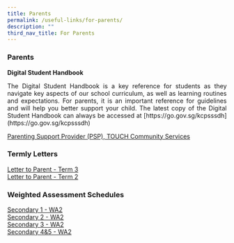 ```yaml
---
title: Parents
permalink: /useful-links/for-parents/
description: ""
third_nav_title: For Parents
---
```

### Parents
**Digital Student Handbook**<br>
<p align="justify">The Digital Student Handbook is a key reference for students as they navigate key aspects of our school curriculum, as well as learning routines and expectations. For parents, it is an important reference for guidelines and will help you better support your child. The latest copy of the Digital Student Handbook can always be accessed at [https://go.gov.sg/kcpsssdh](https://go.gov.sg/kcpsssdh)
</p>

[Parenting Support Provider (PSP), TOUCH Community Services](/files/Useful%20Links/Parents/TOUCH%20Parenting%20Update%20(April%202020).pdf)


### Termly Letters
[Letter to Parent - Term 3](/files/Useful%20Links/Termly%20Updates/2023%20term%203%20parent%20letter%20(final).pdf)<br>
[Letter to Parent - Term 2](/files/Useful%20Links/Termly%20Updates/2023%20kcpss%20term%202%20letter.pdf)

### Weighted Assessment Schedules
[Secondary 1 - WA2](/files/Useful%20Links/Termly%20Updates/s1_wa2_2023_final.pdf)<br>
[Secondary 2 - WA2](/files/Useful%20Links/Termly%20Updates/s2_wa2_2023_f1.pdf)<br>
[Secondary 3 - WA2](/files/Useful%20Links/Termly%20Updates/s3_wa2_2023_final.pdf)<br>
[Secondary 4&amp;5 - WA2](/files/Useful%20Links/Termly%20Updates/s4_5_wa2_2023_final.pdf)